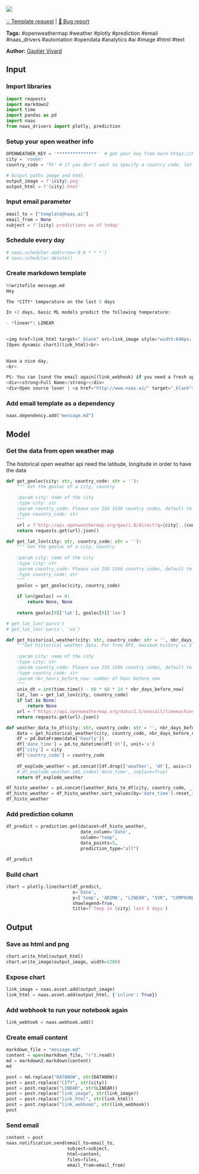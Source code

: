 <a href="https://app.naas.ai/user-redirect/naas/downloader?url=https://raw.githubusercontent.com/jupyter-naas/awesome-notebooks/master/OpenWeatherMap/OpenWeatherMap_Send_daily_email_with_predictions.ipynb" target="_parent"><img src="https://naasai-public.s3.eu-west-3.amazonaws.com/open_in_naas.svg"/></a><br><br><a href="https://github.com/jupyter-naas/awesome-notebooks/issues/new?assignees=&labels=&template=template-request.md&title=Tool+-+Action+of+the+notebook+">💡 Template request</a> | <a href="https://github.com/jupyter-naas/awesome-notebooks/issues/new?assignees=&labels=bug&template=bug_report.md&title=OpenWeatherMap+-+Send+daily+email+with+predictions:+Error+short+description">🚨 Bug report</a>

**Tags:** #openweathermap #weather #plotly #prediction #email #naas_drivers #automation #opendata #analytics #ai #image #html #text

**Author:** [Gautier Vivard](https://www.linkedin.com/in/gautier-vivard-1811b877/)

## Input

### Import libraries


```python
import requests
import markdown2
import time
import pandas as pd
import naas
from naas_drivers import plotly, prediction
```

### Setup your open weather info


```python
OPENWEATHER_KEY = '***************'  # get your key from here https://home.openweathermap.org/api_keys (it takes couples of minutes)
city = 'rouen'
country_code = 'fr' # if you don't want to specify a country code, let ''
```


```python
# Output paths image and html
output_image = f'{city}.png'
output_html = f'{city}.html'
```

### Input email parameter


```python
email_to = ["template@naas.ai"]
email_from = None
subject = f'{city} predictions as of today'
```

### Schedule every day


```python
# naas.scheduler.add(cron='0 8 * * *')
# naas.scheduler.delete()
```

### Create markdown template


```python
%%writefile message.md
Hey

The *CITY* temperature on the last 5 days

In +2 days, basic ML models predict the following temperature: 

- *linear*: LINEAR

    
<img href=link_html target="_blank" src=link_image style="width:640px; height:360px;" /><br>
[Open dynamic chart](link_html)<br>

    
Have a nice day.
<br>

PS: You can [send the email again](link_webhook) if you need a fresh update.<br>
<div><strong>Full Name</strong></div>
<div>Open source lover | <a href="http://www.naas.ai/" target="_blank">Naas</a></div>
```

### Add email template as a dependency 


```python
naas.dependency.add("message.md")
```

## Model

### Get the data from open weather map

The historical open weather api need the latitude, longitude in order to have the data


```python
def get_geoloc(city: str, country_code: str = ''):
    """ Get the geoloc of a city, country
    
    :param city: name of the city
    :type city: str
    :param country_code: Please use ISO 3166 country codes, default to ''
    :type country_code: str
    """
    url = f'http://api.openweathermap.org/geo/1.0/direct?q={city},,{country_code}&appid={OPENWEATHER_KEY}'
    return requests.get(url).json()

def get_lat_lon(city: str, country_code: str = ''):
    """ Get the geoloc of a city, country
    
    :param city: name of the city
    :type city: str
    :param country_code: Please use ISO 3166 country codes, default to ''
    :type country_code: str
    """
    geoloc = get_geoloc(city, country_code)
    
    if len(geoloc) == 0:
        return None, None
    
    return geoloc[0]['lat'], geoloc[0]['lon']

# get_lat_lon('paris')
# get_lat_lon('paris', 'us')
```


```python
def get_historical_weather(city: str, country_code: str = '', nbr_days_before_now: int = 0):
    """Get historical weather data. For free API, maximum history is 5 days before now
    
    :param city: name of the city
    :type city: str
    :param country_code: Please use ISO 3166 country codes, default to ''
    :type country_code: str 
    :param nbr_hours_before_now: number of hour before now
    """
    unix_dt = int(time.time() - 60 * 60 * 24 * nbr_days_before_now)
    lat, lon = get_lat_lon(city, country_code)
    if lat is None:
        return None
    url = f'https://api.openweathermap.org/data/2.5/onecall/timemachine?lat={lat}&lon={lon}&dt={unix_dt}&appid={OPENWEATHER_KEY}&units=metric'
    return requests.get(url).json()

def weather_data_to_df(city: str, country_code: str = '', nbr_days_before_now: int = 0) -> pd.DataFrame:
    data = get_historical_weather(city, country_code, nbr_days_before_now) 
    df = pd.DataFrame(data['hourly'])
    df['date_time'] = pd.to_datetime(df['dt'], unit='s')
    df['city'] = city
    df['country_code'] = country_code
    
    df_explode_weather = pd.concat([df.drop(['weather', 'dt'], axis=1), df['weather'].str[0].apply(pd.Series)], axis=1)
    # df_explode_weather.set_index('date_time', inplace=True)
    return df_explode_weather
```


```python
df_histo_weather = pd.concat([weather_data_to_df(city, country_code, _) for _ in range(6)], ignore_index=True)
df_histo_weather = df_histo_weather.sort_values(by='date_time').reset_index(drop=True).rename(columns={"date_time": "Date"})
df_histo_weather
```

### Add prediction column


```python
df_predict = prediction.get(dataset=df_histo_weather,
                            date_column='Date',
                            column="temp",
                            data_points=5,
                            prediction_type="all")

df_predict
```

### Build chart


```python
chart = plotly.linechart(df_predict,
                         x='Date',
                         y=['temp', 'ARIMA', "LINEAR", "SVR", "COMPOUND"],
                         showlegend=True,
                         title=f'Temp in {city} last 5 days')
```

## Output

### Save as html and png


```python
chart.write_html(output_html)
chart.write_image(output_image, width=1200)
```

### Expose chart


```python
link_image = naas.asset.add(output_image)
link_html = naas.asset.add(output_html, {'inline': True})
```

### Add webhook to run your notebook again


```python
link_webhook = naas.webhook.add()
```

### Create email content


```python
markdown_file = "message.md"
content = open(markdown_file, "r").read()
md = markdown2.markdown(content)
md
```


```python
post = md.replace("DATANOW", str(DATANOW))
post = post.replace("CITY", str(city))
post = post.replace("LINEAR", str(LINEAR))
post = post.replace("link_image", str(link_image))
post = post.replace("link_html", str(link_html))
post = post.replace("link_webhook", str(link_webhook))
post
```

### Send email


```python
content = post
naas.notification.send(email_to=email_to,
                       subject=subject,
                       html=content,
                       files=files,
                       email_from=email_from)
```
